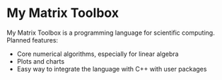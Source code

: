 # My Matrix Toolbox

My Matrix Toolbox is a programming language for scientific computing. Planned features:

- Core numerical algorithms, especially for linear algebra
- Plots and charts
- Easy way to integrate the language with C++ with user packages